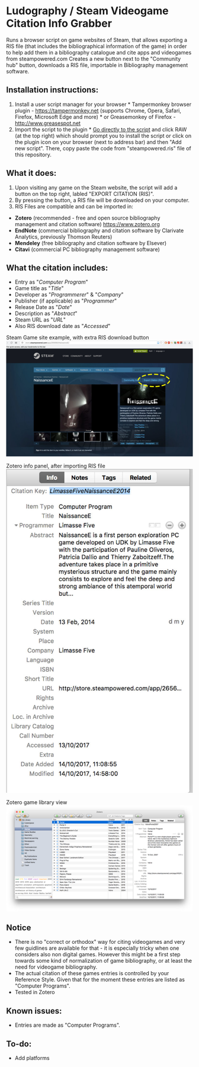 # Ludography / Steam Videogame Citation Info Grabber
Runs a browser script on game websites of Steam, that allows exporting a RIS file (that includes the bibliographical information of the game) in order to help add them in a bibliography catalogue and cite apps and videogames from steampowered.com
Creates a new button next to the "Community hub" button, downloads a RIS file, importable in Bibliography management software.

## Installation instructions: 
  1. Install a user script manager for your browser 
    * Tampermonkey browser plugin - https://tampermonkey.net (supports Chrome, Opera, Safari, Firefox, Microsoft Edge and more) 
    * or Greasemonkey of Firefox - http://www.greasespot.net
  2. Import the script to the plugin
    * [Go directly to the script](steampowered.ris.user.js) and click RAW (at the top right) which should prompt you to install the script or click on the plugin icon on your browser (next to address bar) and then "Add new script". There, copy paste the code from "steampowered.ris" file of this repository.
    
## What it does: 
1. Upon visiting any game on the Steam website, the script will add a button on the top right, labled "EXPORT CITATION (RIS)". 
2. By pressing the button, a RIS file will be downloaded on your computer. 
3. RIS Files are compatible and can be imported in:
  * **Zotero** (recommended - free and open source bibliography management and citation software) https://www.zotero.org
  * **EndNote** (commercial bibliography and citation software by Clarivate Analytics, previously Thomson Reuters) 
  * **Mendeley** (free bibliography and citation software by Elsever) 
  * **Citavi** (commercial PC bibliography management software) 

## What the citation includes: 
  * Entry as "_Computer Program_"
  * Game title as "_Title_" 
  * Developer as "_Programmerer_" & "_Company_" 
  * Publisher (if applicable) as "_Programmer_" 
  * Release Date as "_Date_" 
  * Description as "_Abstract_"
  * Steam URL as "_URL_"
  * Also RIS download date as "_Accessed_" 
  
  
 Steam Game site example, with extra RIS download button
  ![Steam Game site example, with extra RIS download button](README_images/naissance_steam_s.jpg)
 
 Zotero info panel, after importing RIS file
  ![Steam Game site example, with extra RIS download button](README_images/naissance_zotero.jpg)
  
 Zotero game library view
  ![Zotero game library view](README_images/zotero_game_library.png)
  
## Notice 
* There is no "correct or orthodox" way for citing videogames and very few guidlines are available for that - it is especially tricky when one considers also non digital games. However this might be a first step towards some kind of normalization of game bibliography, or at least the need for videogame bibliography. 
* The actual citation of these games entries is controlled by your Reference Style. Given that for the moment these entries are listed as "Computer Programs".
* Tested in Zotero

## Known issues:
  * Entries are made as "Computer Programs". 
## To-do:
  * Add platforms
